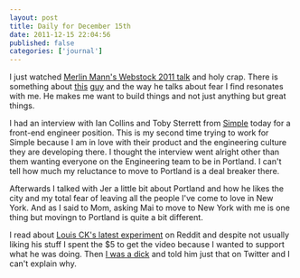 ```yaml
---
layout: post
title: Daily for December 15th
date: 2011-12-15 22:04:56
published: false
categories: ['journal']
---
```


I just watched [Merlin Mann's Webstock 2011 talk](http://vimeo.com/21730173) and holy crap. There is something about [this](http://twitter.com/hotdogsladies) [guy](http://kungfugrippe.com) and the way he talks about fear I find resonates with me. He makes me want to build things and not just anything but great things.

I had an interview with Ian Collins and Toby Sterrett from [Simple](http://simple.com) today for a front-end engineer position. This is my second time trying to work for Simple because I am in love with their product and the engineering culture they are developing there. I thought the interview went alright other than them wanting everyone on the Engineering team to be in Portland. I can't tell how much my reluctance to move to Portland is a deal breaker there.

Afterwards I talked with Jer a little bit about Portland and how he likes the city and my total fear of leaving all the people I've come to love in New York. And as I said to Mom, asking Mai to move to New York with me is one thing but movingn to Portland is quite a bit different.

I read about [Louis CK's latest experiment](http://www.reddit.com/r/IAmA/comments/n9tef/hi_im_louis_ck_and_this_is_a_thing/) on Reddit and despite not usually liking his stuff I spent the $5 to get the video because I wanted to support what he was doing. Then [I was a dick](https://twitter.com/bryanjswift/status/147589560912711680) and told him just that on Twitter and I can't explain why.